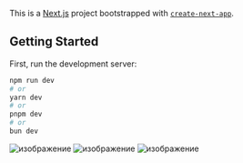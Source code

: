 This is a [Next.js](https://nextjs.org) project bootstrapped with [`create-next-app`](https://nextjs.org/docs/app/api-reference/cli/create-next-app).

## Getting Started

First, run the development server:

```bash
npm run dev
# or
yarn dev
# or
pnpm dev
# or
bun dev
```

![изображение](https://github.com/user-attachments/assets/3386ab3b-db45-441e-b38f-96f8db85e1f8)
![изображение](https://github.com/user-attachments/assets/ce21402c-d1c8-46b1-8e89-ddc21a48ea7b)
![изображение](https://github.com/user-attachments/assets/d0698574-17b9-422d-8fd6-72fc5e460833)


